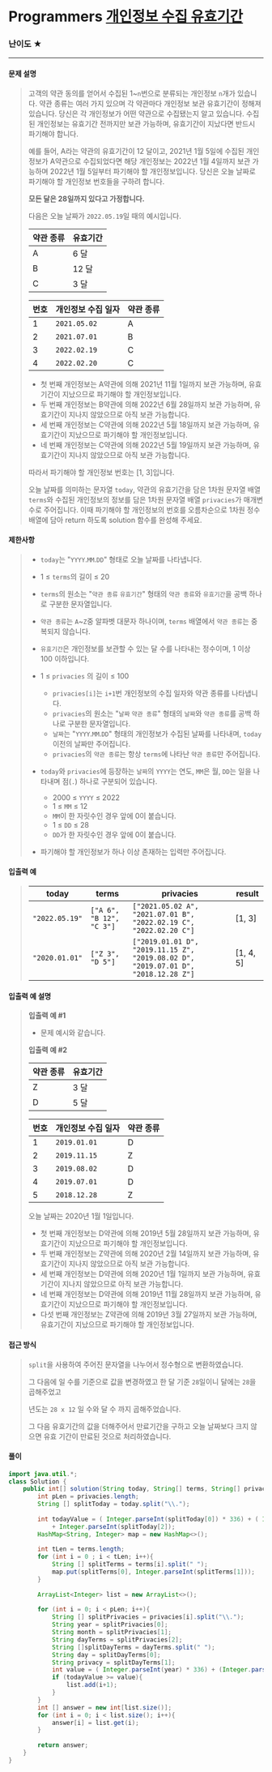 # Programmers [개인정보 수집 유효기간](https://school.programmers.co.kr/learn/courses/30/lessons/150370)

### 난이도 ★

---

#### 문제 설명

> 고객의 약관 동의를 얻어서 수집된 1~`n`번으로 분류되는 개인정보 `n`개가 있습니다. 약관 종류는 여러 가지 있으며 각 약관마다 개인정보 보관 유효기간이 정해져 있습니다. 당신은 각 개인정보가 어떤 약관으로 수집됐는지 알고 있습니다. 수집된 개인정보는 유효기간 전까지만 보관 가능하며, 유효기간이 지났다면 반드시 파기해야 합니다.
>
> 예를 들어, A라는 약관의 유효기간이 12 달이고, 2021년 1월 5일에 수집된 개인정보가 A약관으로 수집되었다면 해당 개인정보는 2022년 1월 4일까지 보관 가능하며 2022년 1월 5일부터 파기해야 할 개인정보입니다.
> 당신은 오늘 날짜로 파기해야 할 개인정보 번호들을 구하려 합니다.
>
> **모든 달은 28일까지 있다고 가정합니다.**
>
> 다음은 오늘 날짜가 `2022.05.19`일 때의 예시입니다.
>
> | 약관 종류 | 유효기간 |
> | --------- | -------- |
> | A         | 6 달     |
> | B         | 12 달    |
> | C         | 3 달     |
>
> | 번호 | 개인정보 수집 일자 | 약관 종류 |
> | ---- | ------------------ | --------- |
> | 1    | `2021.05.02`       | A         |
> | 2    | `2021.07.01`       | B         |
> | 3    | `2022.02.19`       | C         |
> | 4    | `2022.02.20`       | C         |
>
> - 첫 번째 개인정보는 A약관에 의해 2021년 11월 1일까지 보관 가능하며, 유효기간이 지났으므로 파기해야 할 개인정보입니다.
> - 두 번째 개인정보는 B약관에 의해 2022년 6월 28일까지 보관 가능하며, 유효기간이 지나지 않았으므로 아직 보관 가능합니다.
> - 세 번째 개인정보는 C약관에 의해 2022년 5월 18일까지 보관 가능하며, 유효기간이 지났으므로 파기해야 할 개인정보입니다.
> - 네 번째 개인정보는 C약관에 의해 2022년 5월 19일까지 보관 가능하며, 유효기간이 지나지 않았으므로 아직 보관 가능합니다.
>
> 따라서 파기해야 할 개인정보 번호는 [1, 3]입니다.
>
> 오늘 날짜를 의미하는 문자열 `today`, 약관의 유효기간을 담은 1차원 문자열 배열 `terms`와 수집된 개인정보의 정보를 담은 1차원 문자열 배열 `privacies`가 매개변수로 주어집니다. 이때 파기해야 할 개인정보의 번호를 오름차순으로 1차원 정수 배열에 담아 return 하도록 solution 함수를 완성해 주세요.

#### 제한사항

> - `today`는 "`YYYY`.`MM`.`DD`" 형태로 오늘 날짜를 나타냅니다.
> - 1 ≤ `terms`의 길이 ≤ 20
> - `terms`의 원소는 "`약관 종류` `유효기간`" 형태의 `약관 종류`와 `유효기간`을 공백 하나로 구분한 문자열입니다.
> - `약관 종류`는 `A`~`Z`중 알파벳 대문자 하나이며, `terms` 배열에서 `약관 종류`는 중복되지 않습니다.
> - `유효기간`은 개인정보를 보관할 수 있는 달 수를 나타내는 정수이며, 1 이상 100 이하입니다.
> - 1 ≤  `privacies` 의 길이 ≤ 100
>   - `privacies[i]`는 `i+1`번 개인정보의 수집 일자와 약관 종류를 나타냅니다.
>   - `privacies`의 원소는 "`날짜` `약관 종류`" 형태의 `날짜`와 `약관 종류`를 공백 하나로 구분한 문자열입니다.
>   - `날짜`는 "`YYYY`.`MM`.`DD`" 형태의 개인정보가 수집된 날짜를 나타내며, `today` 이전의 날짜만 주어집니다.
>   - `privacies`의 `약관 종류`는 항상 `terms`에 나타난 `약관 종류`만 주어집니다.
>
> - `today`와 `privacies`에 등장하는 `날짜`의 `YYYY`는 연도, `MM`은 월, `DD`는 일을 나타내며 점(`.`) 하나로 구분되어 있습니다.
>   - 2000 ≤ `YYYY` ≤ 2022
>   - 1 ≤ `MM` ≤ 12
>   - `MM`이 한 자릿수인 경우 앞에 0이 붙습니다.
>   - 1 ≤ `DD` ≤ 28
>   - `DD`가 한 자릿수인 경우 앞에 0이 붙습니다.
> - 파기해야 할 개인정보가 하나 이상 존재하는 입력만 주어집니다.

#### 입출력 예

> | today          | terms                    | privacies                                                    | result    |
> | -------------- | ------------------------ | ------------------------------------------------------------ | --------- |
> | `"2022.05.19"` | `["A 6", "B 12", "C 3"]` | `["2021.05.02 A", "2021.07.01 B", "2022.02.19 C", "2022.02.20 C"]` | [1, 3]    |
> | `"2020.01.01"` | `["Z 3", "D 5"]`         | `["2019.01.01 D", "2019.11.15 Z", "2019.08.02 D", "2019.07.01 D", "2018.12.28 Z"]` | [1, 4, 5] |

#### 입출력 예 설명

>**입출력 예 #1**
>
>- 문제 예시와 같습니다.
>
>**입출력 예 #2**
>
>| 약관 종류 | 유효기간 |
>| --------- | -------- |
>| Z         | 3 달     |
>| D         | 5 달     |
>
>| 번호 | 개인정보 수집 일자 | 약관 종류 |
>| ---- | ------------------ | --------- |
>| 1    | `2019.01.01`       | D         |
>| 2    | `2019.11.15`       | Z         |
>| 3    | `2019.08.02`       | D         |
>| 4    | `2019.07.01`       | D         |
>| 5    | `2018.12.28`       | Z         |
>
>오늘 날짜는 2020년 1월 1일입니다.
>
>- 첫 번째 개인정보는 D약관에 의해 2019년 5월 28일까지 보관 가능하며, 유효기간이 지났으므로 파기해야 할 개인정보입니다.
>- 두 번째 개인정보는 Z약관에 의해 2020년 2월 14일까지 보관 가능하며, 유효기간이 지나지 않았으므로 아직 보관 가능합니다.
>- 세 번째 개인정보는 D약관에 의해 2020년 1월 1일까지 보관 가능하며, 유효기간이 지나지 않았으므로 아직 보관 가능합니다.
>- 네 번째 개인정보는 D약관에 의해 2019년 11월 28일까지 보관 가능하며, 유효기간이 지났으므로 파기해야 할 개인정보입니다.
>- 다섯 번째 개인정보는 Z약관에 의해 2019년 3월 27일까지 보관 가능하며, 유효기간이 지났으므로 파기해야 할 개인정보입니다.

#### 접근 방식

>`split`을 사용하여 주어진 문자열을 나누어서 정수형으로 변환하였습니다.
>
>그 다음에 일 수를 기준으로 값을 변경하였고 한 달 기준 `28`일이니 달에는 `28`을 곱해주었고
>
>년도는 `28 x 12` 일 수와 달 수 까지 곱해주었습니다.
>
>그 다음 유효기간의 값을 더해주어서 만료기간을 구하고 오늘 날짜보다 크지 않으면 유효 기간이 만료된 것으로 처리하였습니다.

#### 풀이

```java
import java.util.*;
class Solution {
    public int[] solution(String today, String[] terms, String[] privacies) {
        int pLen = privacies.length;
        String [] splitToday = today.split("\\.");
        
        int todayValue = ( Integer.parseInt(splitToday[0]) * 336) + ( Integer.parseInt(splitToday[1]) * 28)
            + Integer.parseInt(splitToday[2]);
        HashMap<String, Integer> map = new HashMap<>();
        
        int tLen = terms.length;
        for (int i = 0 ; i < tLen; i++){
            String [] splitTerms = terms[i].split(" ");
            map.put(splitTerms[0], Integer.parseInt(splitTerms[1]));
        }
        
        ArrayList<Integer> list = new ArrayList<>();
        
        for (int i = 0; i < pLen; i++){
            String [] splitPrivacies = privacies[i].split("\\.");
            String year = splitPrivacies[0];
            String month = splitPrivacies[1];
            String dayTerms = splitPrivacies[2];
            String []splitDayTerms = dayTerms.split(" ");
            String day = splitDayTerms[0];
            String privacy = splitDayTerms[1];
            int value = ( Integer.parseInt(year) * 336) + (Integer.parseInt(month) * 28) + Integer.parseInt(day) + ( map.get(privacy) * 28 );
            if (todayValue >= value){
                list.add(i+1);
            }
        }
        int [] answer = new int[list.size()];
        for (int i = 0; i < list.size(); i++){
            answer[i] = list.get(i);
        }
                                                                                                
        return answer;
    }
}
```

